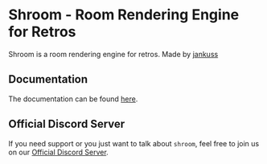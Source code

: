 # Shroom - Room Rendering Engine for Retros

Shroom is a room rendering engine for retros.
Made by [jankuss](https://github.com/jankuss/)

## Documentation

The documentation can be found [here](https://jankuss.github.io/shroom/docs/).

## Official Discord Server

If you need support or you just want to talk about `shroom`, feel free to join us on our [Official Discord Server](https://discord.gg/PjeS9JHeaE).
